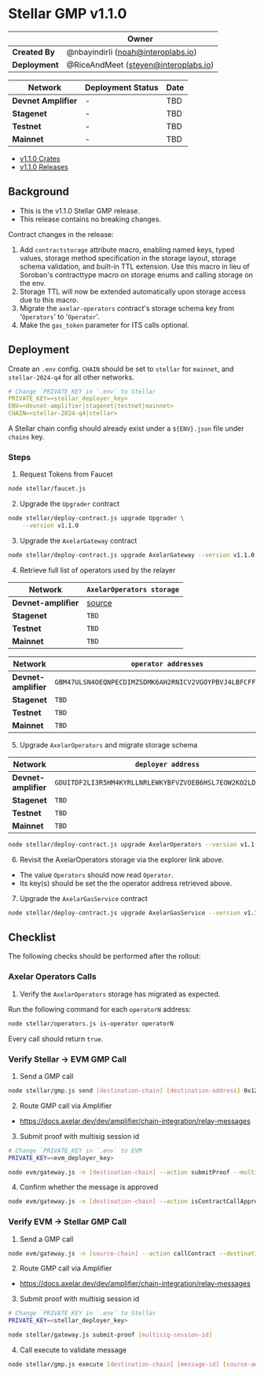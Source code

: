 # Stellar GMP v1.1.0

|                | **Owner**                            |
| -------------- | ------------------------------------ |
| **Created By** | @nbayindirli (noah@interoplabs.io)   |
| **Deployment** | @RiceAndMeet (steven@interoplabs.io) |

| **Network**          | **Deployment Status** | **Date** |
| -------------------- | --------------------- | -------- |
| **Devnet Amplifier** | -                     | TBD      |
| **Stagenet**         | -                     | TBD      |
| **Testnet**          | -                     | TBD      |
| **Mainnet**          | -                     | TBD      |

- [v1.1.0 Crates](https://crates.io/crates/stellar-axelar-gateway/1.1.0)
- [v1.1.0 Releases](https://github.com/axelarnetwork/axelar-amplifier-stellar/releases/tag/stellar-axelar-gateway-v1.1.0)

## Background

- This is the v1.1.0 Stellar GMP release.
- This release contains no breaking changes.

Contract changes in the release:

1. Add `contractstorage` attribute macro, enabling named keys, typed values, storage method specification in the storage layout, storage schema validation, and built-in TTL extension. Use this macro in lieu of Soroban's contracttype macro on storage enums and calling storage on the env.
2. Storage TTL will now be extended automatically upon storage access due to this macro.
3. Migrate the `axelar-operators` contract's storage schema key from '`Operators`' to '`Operator`'.
4. Make the `gas_token` parameter for ITS calls optional.

## Deployment

Create an `.env` config. `CHAIN` should be set to `stellar` for `mainnet`, and `stellar-2024-q4` for all other networks.

```yaml
# Change `PRIVATE_KEY in `.env` to Stellar
PRIVATE_KEY=<stellar_deployer_key>
ENV=<devnet-amplifier|stagenet|testnet|mainnet>
CHAIN=<stellar-2024-q4|stellar>
```

A Stellar chain config should already exist under a `${ENV}.json` file under `chains` key.

### Steps

1. Request Tokens from Faucet

```bash
node stellar/faucet.js
```

2. Upgrade the `Upgrader` contract

```bash
node stellar/deploy-contract.js upgrade Upgrader \
    --version v1.1.0
```

3. Upgrade the `AxelarGateway` contract

```bash
node stellar/deploy-contract.js upgrade AxelarGateway --version v1.1.0
```

4. Retrieve full list of operators used by the relayer

| Network              | `AxelarOperators storage` |
| -------------------- | ---------------------------------------------------------- |
| **Devnet-amplifier** | [source](https://stellar.expert/explorer/testnet/contract/CABRZHKAJVJFX5IZWL7KPA6ZEX6I347W7GBXAUX6WVOGUUBRWCDGOUSI/storage) |
| **Stagenet**         | `TBD`                                                      |
| **Testnet**          | `TBD`                                                      |
| **Mainnet**          | `TBD`                                                      |

| Network              | `operator addresses`|
| -------------------- | ---------------------------------------------------------- |
| **Devnet-amplifier** | `GBM47ULSN4OEQNPECDIMZSDMK6AH2RNICV2VGOYPBVJ4LBFCFFQP2BXM` |
| **Stagenet**         | `TBD`                                                      |
| **Testnet**          | `TBD`                                                      |
| **Mainnet**          | `TBD`                                                      |

5. Upgrade `AxelarOperators` and migrate storage schema

| Network              | `deployer address`                                         |
| -------------------- | ---------------------------------------------------------- |
| **Devnet-amplifier** | `GDUITDF2LI3R5HM4KYRLLNRLEWKYBFVZVOEB6HSL7EOW2KO2LD6V4GPM` |
| **Stagenet**         | `TBD`                                                      |
| **Testnet**          | `TBD`                                                      |
| **Mainnet**          | `TBD`                                                      |

```bash
node stellar/deploy-contract.js upgrade AxelarOperators --version v1.1.0 --migration-data '["<operatorN>"]'
```

6. Revisit the AxelarOperators storage via the explorer link above.

- The value `Operators` should now read `Operator`.
- Its key(s) should be set the the operator address retrieved above.

7. Upgrade the `AxelarGasService` contract

```bash
node stellar/deploy-contract.js upgrade AxelarGasService --version v1.1.0
```

## Checklist

The following checks should be performed after the rollout:

### Axelar Operators Calls

1. Verify the `AxelarOperators` storage has migrated as expected.

Run the following command for each `operatorN` address:

```bash
node stellar/operators.js is-operator operatorN
```

Every call should return `true`.

### Verify Stellar → EVM GMP Call

1. Send a GMP call

```bash
node stellar/gmp.js send [destination-chain] [destination-address] 0x1234 --gas-amount 1000000
```

2. Route GMP call via Amplifier

- https://docs.axelar.dev/dev/amplifier/chain-integration/relay-messages

3. Submit proof with multisig session id

```bash
# Change `PRIVATE_KEY in `.env` to EVM
PRIVATE_KEY=<evm_deployer_key>

node evm/gateway.js -n [destination-chain] --action submitProof --multisigSessionId [multisig-session-id]
```

4. Confirm whether the message is approved

```bash
node evm/gateway.js -n [destination-chain] --action isContractCallApproved --commandID [command-id] --sourceChain $CHAIN --sourceAddress [source-address] --destination [destination-address] --payloadHash 0x1ac7d1b81b7ba1025b36ccb86723da6ee5a87259f1c2fd5abe69d3200b512ec8
```

### Verify EVM → Stellar GMP Call

1. Send a GMP call

```bash
node evm/gateway.js -n [source-chain] --action callContract --destinationChain $CHAIN --destination [destination-address] --payload 0x1234
```

2. Route GMP call via Amplifier

- https://docs.axelar.dev/dev/amplifier/chain-integration/relay-messages

3. Submit proof with multisig session id

```bash
# Change `PRIVATE_KEY in `.env` to Stellar
PRIVATE_KEY=<stellar_deployer_key>

node stellar/gateway.js submit-proof [multisig-session-id]
```

4. Call execute to validate message

```bash
node stellar/gmp.js execute [destination-chain] [message-id] [source-address] [0x1234]
```

